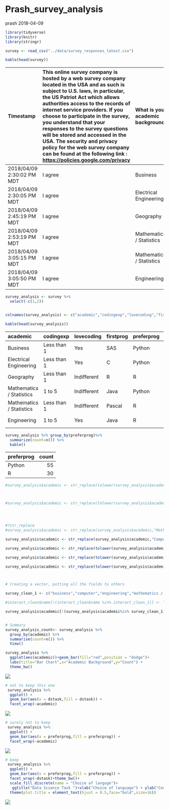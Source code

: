 Prash\_survey\_analysis
================
prash
2018-04-09

``` r
library(tidyverse)
library(knitr)
library(stringr)
```

``` r
survey <- read_csv("../data/survey_responses_latest.csv")
```

``` r
kable(head(survey))
```

| Timestamp                 | This online survey company is hosted by a web survey company located in the USA and as such is subject to U.S. laws, in particular, the US Patriot Act which allows authorities access to the records of internet service providers. If you choose to participate in the survey, you understand that your responses to the survey questions will be stored and accessed in the USA. The security and privacy policy for the web survey company can be found at the following link : <https://policies.google.com/privacy> | What is your academic background? | How many years of coding experience do you have prior to using Python/R? | Do you enjoy/love coding? | Which programming language did you learn first? | Which of the following programming languages do you prefer more? | What is your favorite data science task? | How many programming languages do you use actively? |
|:--------------------------|:--------------------------------------------------------------------------------------------------------------------------------------------------------------------------------------------------------------------------------------------------------------------------------------------------------------------------------------------------------------------------------------------------------------------------------------------------------------------------------------------------------------------------|:----------------------------------|:-------------------------------------------------------------------------|:--------------------------|:------------------------------------------------|:-----------------------------------------------------------------|:-----------------------------------------|:----------------------------------------------------|
| 2018/04/09 2:30:02 PM MDT | I agree                                                                                                                                                                                                                                                                                                                                                                                                                                                                                                                   | Business                          | Less than 1                                                              | Yes                       | SAS                                             | Python                                                           | Data visualization                       | 3                                                   |
| 2018/04/09 2:30:05 PM MDT | I agree                                                                                                                                                                                                                                                                                                                                                                                                                                                                                                                   | Electrical Engineering            | Less than 1                                                              | Yes                       | C                                               | Python                                                           | Machine Learning                         | 3                                                   |
| 2018/04/09 2:45:19 PM MDT | I agree                                                                                                                                                                                                                                                                                                                                                                                                                                                                                                                   | Geography                         | Less than 1                                                              | Indifferent               | R                                               | R                                                                | Data visualization                       | 2                                                   |
| 2018/04/09 2:53:19 PM MDT | I agree                                                                                                                                                                                                                                                                                                                                                                                                                                                                                                                   | Mathematics / Statistics          | 1 to 5                                                                   | Indifferent               | Java                                            | Python                                                           | Machine Learning                         | 2                                                   |
| 2018/04/09 3:05:15 PM MDT | I agree                                                                                                                                                                                                                                                                                                                                                                                                                                                                                                                   | Mathematics / Statistics          | Less than 1                                                              | Indifferent               | Pascal                                          | R                                                                | Data wrangling                           | 2                                                   |
| 2018/04/09 3:05:50 PM MDT | I agree                                                                                                                                                                                                                                                                                                                                                                                                                                                                                                                   | Engineering                       | 1 to 5                                                                   | Yes                       | Java                                            | R                                                                | Data visualization                       | 2                                                   |

``` r
survey_analysis <- survey %>% 
  select(-c(1,2)) 


colnames(survey_analysis) <- c("academic","codingexp","lovecoding","firstprog","preferprog","dstask","noofprog")
```

``` r
kable(head(survey_analysis))
```

| academic                 | codingexp   | lovecoding  | firstprog | preferprog | dstask             | noofprog |
|:-------------------------|:------------|:------------|:----------|:-----------|:-------------------|:---------|
| Business                 | Less than 1 | Yes         | SAS       | Python     | Data visualization | 3        |
| Electrical Engineering   | Less than 1 | Yes         | C         | Python     | Machine Learning   | 3        |
| Geography                | Less than 1 | Indifferent | R         | R          | Data visualization | 2        |
| Mathematics / Statistics | 1 to 5      | Indifferent | Java      | Python     | Machine Learning   | 2        |
| Mathematics / Statistics | Less than 1 | Indifferent | Pascal    | R          | Data wrangling     | 2        |
| Engineering              | 1 to 5      | Yes         | Java      | R          | Data visualization | 2        |

``` r
survey_analysis %>% group_by(preferprog)%>% 
  summarize(count=n()) %>% 
  kable()
```

| preferprog |  count|
|:-----------|------:|
| Python     |     55|
| R          |     30|

``` r
#survey_analysis$academic <- str_replace(tolower(survey_analysis$academic),c(".*econ.*",".*fin.*",".*business.*"),"Business")



#survey_analysis$academic <- str_replace(tolower(survey_analysis$academic),c(".*econ.*",".*fin.*",".*business.*"),"Business")




#?str_replace
#survey_analysis$academic <- str_replace(survey_analysis$academic,"Mathematics / Statistics","Math & Stats")

survey_analysis$academic <- str_replace(survey_analysis$academic,"Computer Science / Computer Engineering","computer")

survey_analysis$academic <- str_replace(tolower(survey_analysis$academic),".*econ.*","business")

survey_analysis$academic <- str_replace(tolower(survey_analysis$academic),".*busi.*","business")

survey_analysis$academic <- str_replace(tolower(survey_analysis$academic),".*eng.*","engineering")



# Creating a vector, putting all the fields to others 

survey_clean_1 <- c("business","computer","engineering","mathematics / statistics")

#interact_clean$name[!(interact_clean$name %in% interact_clean_1)] <- "other"

survey_analysis$academic[!(survey_analysis$academic%in% survey_clean_1)] <- "other"


# Summary 
survey_analysis_count<- survey_analysis %>% 
  group_by(academic) %>% 
  summarise(count=n()) %>% 
  View()
```

``` r
survey_analysis %>% 
  ggplot(aes(academic))+geom_bar(fill="red",position = "dodge")+
  labs(title="Bar Chart",x="Academic Background",y="Count") +
  theme_bw()
```

![](prash_eda_files/figure-markdown_github/unnamed-chunk-7-1.png)

``` r
# not to keep this one 
 survey_analysis %>% 
  ggplot() +
  geom_bar(aes(x = dstask,fill = dstask)) +
  facet_wrap(~academic) 
```

![](prash_eda_files/figure-markdown_github/unnamed-chunk-8-1.png)

``` r
# surely not to keep 
 survey_analysis %>% 
  ggplot() +
  geom_bar(aes(x = preferprog,fill = preferprog)) +
  facet_wrap(~academic) 
```

![](prash_eda_files/figure-markdown_github/unnamed-chunk-9-1.png)

``` r
# keep 
 survey_analysis %>% 
  ggplot() +
  geom_bar(aes(x = preferprog,fill = preferprog)) +
  facet_wrap(~dstask)+theme_bw()+
  scale_fill_discrete(name = "Choice of languge")+
   ggtitle("Data Science Task ")+xlab("Choice of language") + ylab("Count")+
  theme(plot.title = element_text(hjust = 0.5,face="bold",size=16))
```

![](prash_eda_files/figure-markdown_github/unnamed-chunk-10-1.png)
